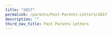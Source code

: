 ```yaml
---
title: "2017"
permalink: /parents/Past-Parents-Letters/2017
description: ""
third_nav_title: Past Parents Letters
---
```

